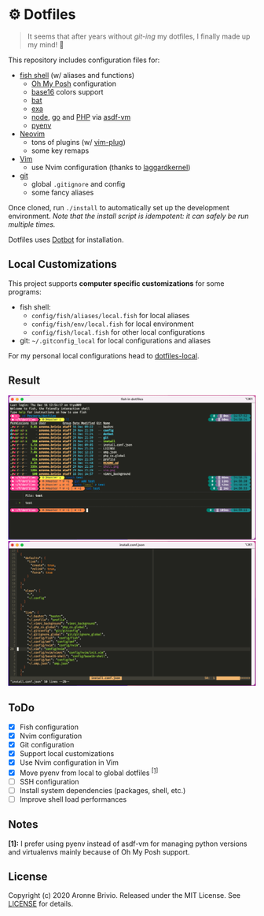 # ⚙️ Dotfiles
> It seems that after years without *git-ing* my dotfiles, I finally made up my mind! 🎉

This repository includes configuration files for:

- [fish shell](https://fishshell.com/) (w/ aliases and functions)
  - [Oh My Posh](https://ohmyposh.dev/) configuration
  - [base16](https://github.com/chriskempson/base16-shell) colors support
  - [bat](https://github.com/sharkdp/bat)
  - [exa](https://github.com/ogham/exa)
  - [node](https://nodejs.org/), [go](https://go.dev/) and [PHP](https://www.php.net/) via [asdf-vm](https://asdf-vm.com)
  - [pyenv](https://github.com/pyenv/pyenv)
- [Neovim](https://neovim.io/)
  - tons of plugins (w/ [vim-plug](https://github.com/junegunn/vim-plug))
  - some key remaps
- [Vim](https://www.vim.org/)
  - use Nvim configuration (thanks to [laggardkernel](https://gist.github.com/laggardkernel/9013f948345212563ede9c9ee56c6b42))
- [git](https://git-scm.com/)
  - global `.gitignore` and config
  - some fancy aliases

Once cloned, run `./install` to automatically set up the development environment.
*Note that the install script is idempotent: it can safely be run multiple times.*

Dotfiles uses [Dotbot](https://github.com/anishathalye/dotbot) for installation.

## Local Customizations
This project supports **computer specific customizations** for some programs:

- fish shell:
  - `config/fish/aliases/local.fish` for local aliases
  - `config/fish/env/local.fish` for local environment
  - `config/fish/local.fish` for other local configurations
- git: `~/.gitconfig_local` for local configurations and aliases

For my personal local configurations head to [dotfiles-local](https://github.com/aronnebrivio/dotfiles-local).

## Result
![Shell example](shell.png)
![Vim example](vim.png)

## ToDo
- [x] Fish configuration
- [x] Nvim configuration
- [x] Git configuration
- [x] Support local customizations
- [x] Use Nvim configuration in Vim
- [x] Move pyenv from local to global dotfiles <sup>[[1]](#notes)</sup>
- [ ] SSH configuration
- [ ] Install system dependencies (packages, shell, etc.)
- [ ] Improve shell load performances

## Notes
**[1]:** I prefer using pyenv instead of asdf-vm for managing python versions and virtualenvs mainly because of Oh My Posh support.

## License
Copyright (c) 2020 Aronne Brivio. Released under the MIT License. See [LICENSE](https://github.com/aronnebrivio/dotfiles/blob/master/LICENSE) for details.
